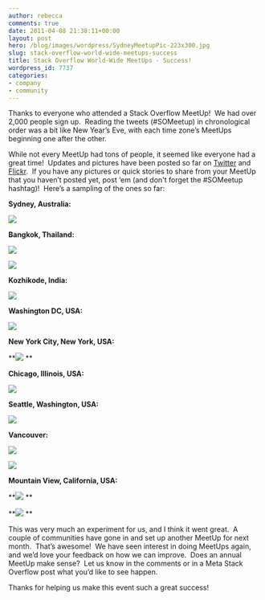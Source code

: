 ```yaml
---
author: rebecca
comments: true
date: 2011-04-08 21:38:11+00:00
layout: post
hero: /blog/images/wordpress/SydneyMeetupPic-223x300.jpg
slug: stack-overflow-world-wide-meetups-success
title: Stack Overflow World-Wide MeetUps - Success!
wordpress_id: 7737
categories:
- company
- community
---
```


Thanks to everyone who attended a Stack Overflow MeetUp!  We had over 2,000 people sign up.  Reading the tweets (#SOMeetup) in chronological order was a bit like New Year’s Eve, with each time zone’s MeetUps beginning one after the other.

While not every MeetUp had tons of people, it seemed like everyone had a great time!  Updates and pictures have been posted so far on [Twitter](http://twitter.com/#search?q=%23someetup) and [Flickr](http://www.flickr.com/search/?q=someetup).  If you have any pictures or quick stories to share from your MeetUp that you haven’t posted yet, post ‘em (and don't forget the #SOMeetup hashtag)!  Here’s a sampling of the ones so far:

**Sydney, Australia:**

[![](/blog/images/wordpress/SydneyMeetupPic-223x300.jpg)](/blog/images/wordpress/SydneyMeetupPic.jpg)

**Bangkok, Thailand:**

[![](/blog/images/wordpress/BangkokMeetUpPic-300x200.jpg)](/blog/images/wordpress/BangkokMeetUpPic.jpg)

[](/blog/images/wordpress/BangkokMeetUpPic.jpg)[![](/blog/images/wordpress/BangkokMeetUpPic2-199x300.jpg)](/blog/images/wordpress/BangkokMeetUpPic2.jpg)

**Kozhikode, India:**

[![](/blog/images/wordpress/KozhikodeMeetupPic-300x168.jpg)](/blog/images/wordpress/KozhikodeMeetupPic.jpg)

**Washington DC, USA:**

**[![](/blog/images/wordpress/DCMeetupTweet.png)](/blog/images/wordpress/DCMeetupTweet.png)**

**New York City, New York, USA:**

**[![](/blog/images/wordpress/NYCMeetUpPic-300x225.jpg)](/blog/images/wordpress/NYCMeetUpPic.jpg)
**

**Chicago, Illinois, USA:**

[![](/blog/images/wordpress/ChicagoMeetupTweet.png)](/blog/images/wordpress/ChicagoMeetupTweet.png)

**Seattle, Washington, USA:**

[![](/blog/images/wordpress/SeattleMeetUpPic-300x225.jpg)](/blog/images/wordpress/SeattleMeetUpPic.jpg)

**Vancouver:**

[![](/blog/images/wordpress/VancouverMeetUpPic-224x300.jpg)](/blog/images/wordpress/VancouverMeetUpPic.jpg)

[![](/blog/images/wordpress/VancouverMeetUpTweet.png)](/blog/images/wordpress/VancouverMeetUpTweet.png)

**Mountain View, California, USA:**

**[![](/blog/images/wordpress/MountainViewMeetUpPic-300x224.jpg)](/blog/images/wordpress/MountainViewMeetUpPic.jpg)
**

**[![](/blog/images/wordpress/MountainViewMeetupTweet.png)](/blog/images/wordpress/MountainViewMeetupTweet.png)
**

This was very much an experiment for us, and I think it went great.  A couple of communities have gone in and set up another MeetUp for next month.  That’s awesome!  We have seen interest in doing MeetUps again, and we’d love your feedback on how we can improve.  Does an annual MeetUp make sense?  Let us know in the comments or in a Meta Stack Overflow post what you’d like to see happen.

Thanks for helping us make this event such a great success!



